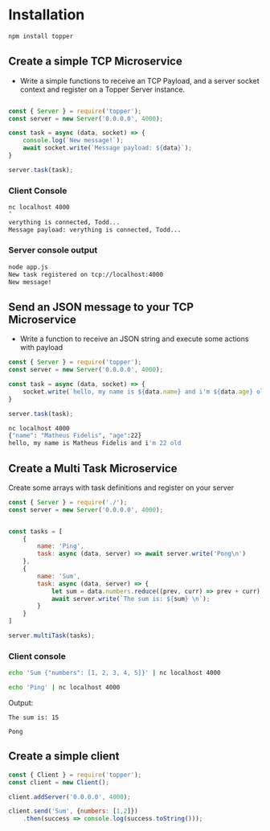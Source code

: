 
# Installation

```bash
npm install topper
```

## Create a simple TCP Microservice

* Write a simple functions to receive an TCP Payload, and a server socket context and register on a Topper Server instance.

```javascript

const { Server } = require('topper');
const server = new Server('0.0.0.0', 4000);

const task = async (data, socket) => {
    console.log(`New message!`);
    await socket.write(`Message payload: ${data}`);
}

server.task(task);

```

### Client Console

```bash
nc localhost 4000
ˆ
verything is connected, Todd...
Message payload: verything is connected, Todd...
```

### Server console output

```bash
node app.js
New task registered on tcp://localhost:4000
New message!
```

## Send an JSON message to your TCP Microservice 

* Write a function to receive an JSON string and execute some actions with payload

```javascript
const { Server } = require('topper');
const server = new Server('0.0.0.0', 4000);

const task = async (data, socket) => {
    socket.write(`hello, my name is ${data.name} and i'm ${data.age} old\n`);
}

server.task(task);

```

```bash
nc localhost 4000
{"name": "Matheus Fidelis", "age":22}
hello, my name is Matheus Fidelis and i'm 22 old
```


## Create a Multi Task Microservice

Create some arrays with task definitions and register on your server

```javascript
const { Server } = require('./');
const server = new Server('0.0.0.0', 4000);


const tasks = [
    {
        name: 'Ping',
        task: async (data, server) => await server.write('Pong\n')
    },
    {
        name: 'Sum',
        task: async (data, server) => {
            let sum = data.numbers.reduce((prev, curr) => prev + curr);
            await server.write(`The sum is: ${sum} \n`);
        }
    }
]

server.multiTask(tasks);
```

### Client console

```bash
echo 'Sum {"numbers": [1, 2, 3, 4, 5]}' | nc localhost 4000
```

```bash
echo 'Ping' | nc localhost 4000
```

Output:

```
The sum is: 15
```

```
Pong
```

## Create a simple client

```javascript
const { Client } = require('topper');
const client = new Client();

client.addServer('0.0.0.0', 4000);

client.send('Sum', {numbers: [1,2]})
    .then(success => console.log(success.toString()));
```